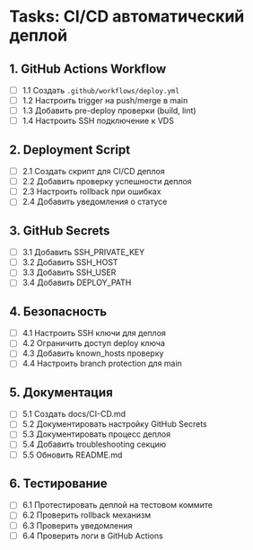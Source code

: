 # Tasks: CI/CD автоматический деплой

## 1. GitHub Actions Workflow
- [ ] 1.1 Создать `.github/workflows/deploy.yml`
- [ ] 1.2 Настроить trigger на push/merge в main
- [ ] 1.3 Добавить pre-deploy проверки (build, lint)
- [ ] 1.4 Настроить SSH подключение к VDS

## 2. Deployment Script
- [ ] 2.1 Создать скрипт для CI/CD деплоя
- [ ] 2.2 Добавить проверку успешности деплоя
- [ ] 2.3 Настроить rollback при ошибках
- [ ] 2.4 Добавить уведомления о статусе

## 3. GitHub Secrets
- [ ] 3.1 Добавить SSH_PRIVATE_KEY
- [ ] 3.2 Добавить SSH_HOST
- [ ] 3.3 Добавить SSH_USER
- [ ] 3.4 Добавить DEPLOY_PATH

## 4. Безопасность
- [ ] 4.1 Настроить SSH ключи для деплоя
- [ ] 4.2 Ограничить доступ deploy ключа
- [ ] 4.3 Добавить known_hosts проверку
- [ ] 4.4 Настроить branch protection для main

## 5. Документация
- [ ] 5.1 Создать docs/CI-CD.md
- [ ] 5.2 Документировать настройку GitHub Secrets
- [ ] 5.3 Документировать процесс деплоя
- [ ] 5.4 Добавить troubleshooting секцию
- [ ] 5.5 Обновить README.md

## 6. Тестирование
- [ ] 6.1 Протестировать деплой на тестовом коммите
- [ ] 6.2 Проверить rollback механизм
- [ ] 6.3 Проверить уведомления
- [ ] 6.4 Проверить логи в GitHub Actions
